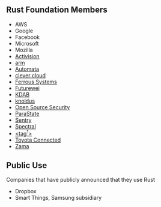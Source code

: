 ## Rust Foundation Members

- AWS
- Google
- Facebook
- Microsoft
- Mozilla
- [Activision](https://www.activision.com/)
- [arm](https://www.arm.com/)
- [Automata](https://www.ata.network/)
- [clever cloud](https://www.clever-cloud.com/)
- [Ferrous Systems](https://ferrous-systems.com/)
- [Futurewei](https://www.futurewei.com/)
- [KDAB](https://www.kdab.com/)
- [knoldus](https://www.knoldus.com/)
- [Open Source Security](https://opensrcsec.com/)
- [ParaState](https://www.parastate.io/)
- [Sentry](https://sentry.io/)
- [Spectral](https://spectralops.io)
- [&lt;tag<sup>1</sup>&gt;](https://www.tag1consulting.com/)
- [Toyota Connected](https://www.toyotaconnected.com/)
- [Zama](https://zama.ai/)

## Public Use

Companies that have publicly announced that they use Rust

- Dropbox
- Smart Things, Samsung subsidiary
